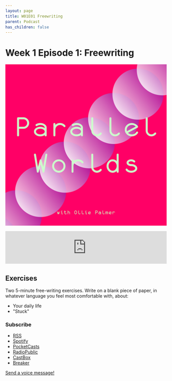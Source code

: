 ```yaml
---
layout: page
title: W01E01 Freewriting
parent: Podcast
has_children: false
---
```



# Week 1 Episode 1: Freewriting

[![](/assets/parallel-worlds-cover.png)](https://anchor.fm/olliepalmer)
<iframe iframe src="https://anchor.fm/olliepalmer/embed/episodes/Week-1-Episode-1-Freewriting-ebua3i/a-a1p671f" height="102px" width="100%" frameborder="0" scrolling="no"></iframe>


## Exercises

Two 5-minute free-writing exercises. Write on a blank piece of paper, in whatever language you feel most comfortable with, about:

- Your daily life
- "Stuck"

### Subscribe

- [RSS](https://anchor.fm/s/1884b008/podcast/rss)
- [Spotify](https://open.spotify.com/show/3L3RhKaoqQZoU9fIcLuZjz)
- [PocketCasts](https://pca.st/ha20534r)
- [RadioPublic](https://radiopublic.com/parallel-worlds-WzVy1K)
- [CastBox](https://castbox.fm/channel/id2710471?utm_source=podcaster&utm_medium=dlink&utm_campaign=c_2710471&utm_content=Parallel%20Worlds-CastBox_FM)
- [Breaker](https://www.breaker.audio/parallel-worlds)

[Send a voice message!](https://anchor.fm/olliepalmer/message)
